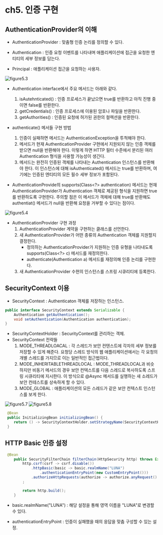 # ch5. 인증 구현

## AuthenticationProvider의 이해

- AuthenticationProvider : 맞춤형 인증 논리를 정의할 수 있다.

- Authentication : 인증 요청 이벤트를 나타내며 애플리케이션에 접근을 요청한 엔티티의 세부 정보를 담는다.

- Principal : 애플리케이션 접근을 요청하는 사용자.

![figure5.3](./fig5_3.png)

- Authentication interface에서 주요 메서드는 아래와 같다.

  1. isAutehnticated() : 인증 프로세스가 끝났으면 true를 반환하고 아직 진행 중이면 false를 반환한다.
  2. getCredentials() : 인증 프로세스에 이용된 암호나 파일을 반환한다.
  3. getAuthorities() : 인증된 요청에 허가된 권한의 컬렉션을 반환한다.

- authenticate() 메서들 구현 방법

  1. 인증이 실패하면 메서드는 AuthenticationException을 투척해야 한다.
  2. 메서드가 현재 AuthenticationProvider 구현에서 지원되지 않는 인증 객체를 받으면 null을 반환해야 한다. 이렇게 하면 HTTP 필터 수준에서 분리된 여러 Authentication 형식을 사용할 가능성이 생긴다.
  3. 메서드는 완전히 인증된 객체를 나타내는 Authentication 인스턴스를 반환해야 한다. 이 인스턴스에 대해 isAuthenticated() 메서드는 true를 반환하며, 여기에는 인증된 엔티티의 모든 필수 세부 정보가 포함된다.

- AuthenticationProvide의 supports(Class<?> authentication) 메서드는 현재 AuthenticationProvider가 Authentication 객체로 제공된 형식을 지원하면 true를 반환하도록 구현한다. 주의할 점은 이 메서드가 객체에 대해 true를 반환해도 authentiat() 메서드가 null을 반환해 요청을 거부할 수 있다는 점이다.

![figure5.4](./fig5_4.png)

- AuthenticationProvider 구현 과정
  1. AuthenticationProvider 계약을 구현하는 클래스를 선언한다.
  2. 새 AuthenticationProvider가 어떤 종류의 Authentication 객체를 지원할지 결정한다.
     - 정의하는 AuthenticationProvider가 지원하는 인증 유형을 나타내도록 supports(Class<?> c) 메서드를 재정의한다.
     - authenticate(Authentication a) 메서드를 재정의해 인증 논리를 구현한다.
  3. 새 AuthenticationProvider 수현의 인스턴스를 스프링 시큐리티에 등록한다.

## SecurityContext 이용

- SecurityContext : Authenticaton 객체를 저장하는 인스턴스.

```java
public interface SecurityContext extends Serializable {
    Authentication getAuthentication();
    void setAuthentication(Authentication authentication);
}
```

- SecurityContextHolder : SecurityContext를 관리하는 객체.
- SecurityContext 전략들
  1. MODE_THREADLOACAL : 각 스레드가 보안 컨텐스트에 각자의 세부 정보를 저장할 수 있게 해준다. 요청당 스레드 방식의 웹 애플리케이션에서는 각 요청의 개별 스레드를 가지므로 이는 일반적인 접근법이다.
  2. MODE_INHERITABLETHREADLOCAL : MODE_THREADLOCAL과 비슷하지만 비동기 메서드의 경우 보안 컨텍스트를 다음 스레드로 복사하도록 스프링 시큐리티에 지시한다. 이 방식으로 @Async 메서드를 실행하는 새 소레드가 보안 컨테스트를 상속하게 할 수 있다.
  3. MODE_GLOBAL : 애플리케이션의 모든 스레드가 같은 보안 컨텍스트 인스턴스를 보게 한다.

![figure5.7](./fig5_7.png)
![figure5.8](./fig5_8.png)

```java
 @Bean
 public InitializingBean initializingBean() {
    return () -> SecurityContextHolder.setStrategyName(SecurityContextHolder.MODE_INHERITABLETHREADLOCAL);
 }
```

## HTTP Basic 인증 설정

```java
 @Bean
    public SecurityFilterChain filterChain(HttpSecurity http) throws Exception {
        http.csrf(csrf -> csrf.disable())
            .httpBasic(basic -> basic.realmName("LUNA")
                .authenticationEntryPoint(new CustomEntryPoint()))
            .authorizeHttpRequests(authorize -> authorize.anyRequest().authenticated())
        ;

        return http.build();
    }
```

- basic.realmName("LUNA") : 해당 설정을 통해 영역 이름을 "LUNA"로 변경할 수 있다.

* authenticationEntryPoint : 인증이 실패했을 때의 응답을 맞춤 구성할 수 있는 설정.
